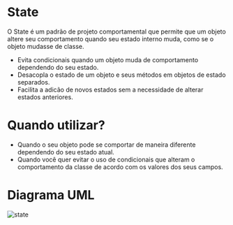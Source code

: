 <!-- https://refactoring.guru/pt-br/design-patterns/state/cpp/example -->

# State

O State é um padrão de projeto comportamental que permite que um objeto altere seu comportamento quando seu estado interno muda, como se o objeto mudasse de classe.

* Evita condicionais quando um objeto muda de comportamento dependendo do seu estado.
* Desacopla o estado de um objeto e seus métodos em objetos de estado separados.
* Facilita a adicão de novos estados sem a necessidade de alterar estados anteriores.

# Quando utilizar?

* Quando o seu objeto pode se comportar de maneira diferente dependendo do seu estado atual.
* Quando você quer evitar o uso de condicionais que alteram o comportamento da classe de acordo com os valores dos seus campos.

# Diagrama UML
![state](https://github.com/akiwnl/design-pattern/assets/83625654/bfedad87-7a1f-419d-802a-df68911e1d25)

